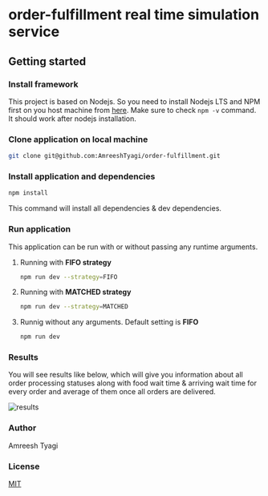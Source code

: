 # order-fulfillment real time simulation service

## Getting started

### **Install framework**
This project is based on Nodejs. So you need to install Nodejs LTS and NPM first on you host machine from [here](https://nodejs.org/en/download/). Make sure to check `npm -v` command. It should work after nodejs installation.


### **Clone application on local machine**
```sh
git clone git@github.com:AmreeshTyagi/order-fulfillment.git
```
### **Install application and dependencies**

```sh
npm install
```
This command will install all dependencies & dev dependencies.

### **Run application**

This application can be run with or without passing any runtime arguments.

1. Running with **FIFO strategy**
   ```sh
   npm run dev --strategy=FIFO
   ```
2. Running with **MATCHED strategy**
   ```sh
   npm run dev --strategy=MATCHED
   ```
3. Runnig without any arguments. Default setting is **FIFO**
    ```sh
   npm run dev
   ```

### **Results**

You will see results like below, which will give you information about all order processing statuses along with food wait time & arriving wait time for every order and average of them once all orders are delivered.

![results](results.png)

### **Author**
Amreesh Tyagi

### **License**
[MIT](https://github.com/AmreeshTyagi/order-fulfillment/blob/main/LICENSE)
